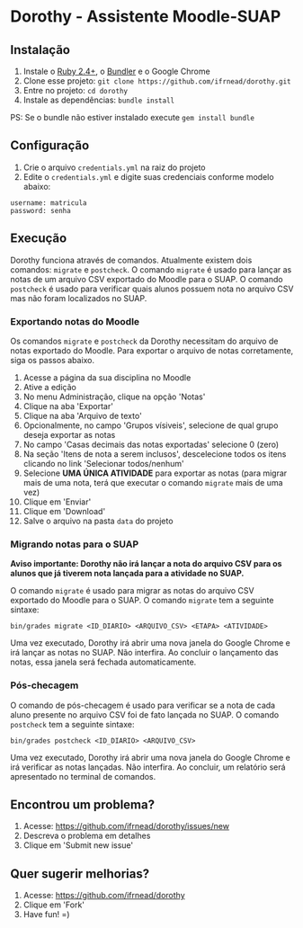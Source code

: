 # Dorothy - Assistente Moodle-SUAP

## Instalação

1. Instale o [Ruby 2.4+](https://www.ruby-lang.org), o [Bundler](http://bundler.io/) e o Google Chrome
2. Clone esse projeto: `git clone https://github.com/ifrnead/dorothy.git`
3. Entre no projeto: `cd dorothy`
4. Instale as dependências: `bundle install`

PS: Se o bundle não estiver instalado execute `gem install bundle`

## Configuração

1. Crie o arquivo `credentials.yml` na raiz do projeto
2. Edite o `credentials.yml` e digite suas credenciais conforme modelo abaixo:

```
username: matricula
password: senha
```

## Execução

Dorothy funciona através de comandos. Atualmente existem dois comandos: `migrate` e `postcheck`. O comando `migrate` é usado para lançar as notas de um arquivo CSV exportado do Moodle para o SUAP. O comando `postcheck` é usado para verificar quais alunos possuem nota no arquivo CSV mas não foram localizados no SUAP.

### Exportando notas do Moodle

Os comandos `migrate` e `postcheck` da Dorothy necessitam do arquivo de notas exportado do Moodle. Para exportar o arquivo de notas corretamente, siga os passos abaixo.

1. Acesse a página da sua disciplina no Moodle
2. Ative a edição
3. No menu Administração, clique na opção 'Notas'
4. Clique na aba 'Exportar'
5. Clique na aba 'Arquivo de texto'
6. Opcionalmente, no campo 'Grupos vísiveis', selecione de qual grupo deseja exportar as notas
7. No campo 'Casas decimais das notas exportadas' selecione 0 (zero)
8. Na seção 'Itens de nota a serem inclusos', descelecione todos os itens clicando no link 'Selecionar todos/nenhum'
9. Selecione **UMA ÚNICA ATIVIDADE** para exportar as notas (para migrar mais de uma nota, terá que executar o comando `migrate` mais de uma vez)
10. Clique em 'Enviar'
11. Clique em 'Download'
12. Salve o arquivo na pasta `data` do projeto

### Migrando notas para o SUAP

**Aviso importante: Dorothy não irá lançar a nota do arquivo CSV para os alunos que já tiverem nota lançada para a atividade no SUAP.**

O comando `migrate` é usado para migrar as notas do arquivo CSV exportado do Moodle para o SUAP. O comando `migrate` tem a seguinte sintaxe:

```
bin/grades migrate <ID_DIARIO> <ARQUIVO_CSV> <ETAPA> <ATIVIDADE>
```

Uma vez executado, Dorothy irá abrir uma nova janela do Google Chrome e irá lançar as notas no SUAP. Não interfira. Ao concluir o lançamento das notas, essa janela será fechada automaticamente.

### Pós-checagem

O comando de pós-checagem é usado para verificar se a nota de cada aluno presente no arquivo CSV foi de fato lançada no SUAP. O comando `postcheck` tem a seguinte sintaxe:

```
bin/grades postcheck <ID_DIARIO> <ARQUIVO_CSV>
```

Uma vez executado, Dorothy irá abrir uma nova janela do Google Chrome e irá verificar as notas lançadas. Não interfira. Ao concluir, um relatório será apresentado no terminal de comandos.

## Encontrou um problema?

1. Acesse: https://github.com/ifrnead/dorothy/issues/new
2. Descreva o problema em detalhes
3. Clique em 'Submit new issue'

## Quer sugerir melhorias?

1. Acesse: https://github.com/ifrnead/dorothy
2. Clique em 'Fork'
3. Have fun! =)
